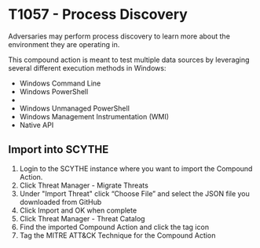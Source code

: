 # T1057 - Process Discovery

Adversaries may perform process discovery to learn more about the environment they are operating in. 

This compound action is meant to test multiple data sources by leveraging several different execution methods in Windows:
<ul>
<li>Windows Command Line</li>
<li>Windows PowerShell<li>
<li>Windows Unmanaged PowerShell</li>
<li>Windows Management Instrumentation (WMI)</li>
<li>Native API</li>
</ul>

## Import into SCYTHE

1. Login to the SCYTHE instance where you want to import the Compound Action.
2. Click Threat Manager - Migrate Threats
3. Under "Import Threat" click “Choose File” and select the JSON file you downloaded from GitHub
4. Click Import and OK when complete
5. Click Threat Manager - Threat Catalog
6. Find the imported Compound Action and click the tag icon
7. Tag the MITRE ATT&CK Technique for the Compound Action